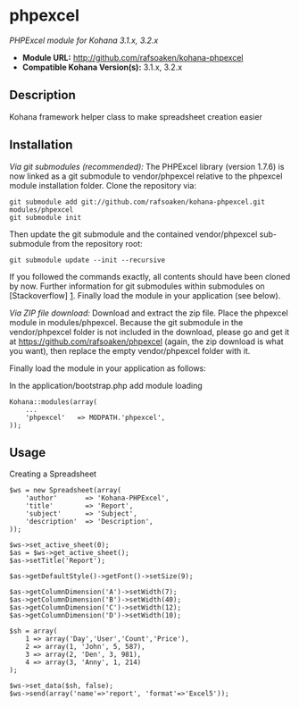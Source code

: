 # phpexcel

*PHPExcel module for Kohana 3.1.x, 3.2.x*

- **Module URL:** <http://github.com/rafsoaken/kohana-phpexcel>
- **Compatible Kohana Version(s):** 3.1.x, 3.2.x

## Description

Kohana framework helper class to make spreadsheet creation easier

## Installation



*Via git submodules (recommended):*
The PHPExcel library (version 1.7.6) is now linked as a git submodule to vendor/phpexcel relative to the phpexcel module installation folder.
Clone the repository via:

    git submodule add git://github.com/rafsoaken/kohana-phpexcel.git modules/phpexcel
    git submodule init

Then update the git submodule and the contained vendor/phpexcel sub-submodule from the repository root:

    git submodule update --init --recursive

If you followed the commands exactly, all contents should have been cloned by now. Further information for git submodules within submodules on [Stackoverflow] [1].
Finally load the module in your application (see below).

*Via ZIP file download:*
Download and extract the zip file. Place the phpexcel module in modules/phpexcel.
Because the git submodule in the vendor/phpexcel folder is not included in the download, please go and get it at
<https://github.com/rafsoaken/phpexcel> (again, the zip download is what you want), then replace the empty vendor/phpexcel folder with it.

Finally load the module in your application as follows:

In the application/bootstrap.php add module loading
    
    Kohana::modules(array(
        ...
        'phpexcel'   => MODPATH.'phpexcel',
    ));

## Usage

Creating a Spreadsheet

    $ws = new Spreadsheet(array(
    	'author'       => 'Kohana-PHPExcel',
    	'title'	       => 'Report',
    	'subject'      => 'Subject',
    	'description'  => 'Description',
    ));
    
    $ws->set_active_sheet(0);
    $as = $ws->get_active_sheet();
    $as->setTitle('Report');
    
    $as->getDefaultStyle()->getFont()->setSize(9);
    
    $as->getColumnDimension('A')->setWidth(7);
    $as->getColumnDimension('B')->setWidth(40);
    $as->getColumnDimension('C')->setWidth(12);
    $as->getColumnDimension('D')->setWidth(10);
    
    $sh = array(
    	1 => array('Day','User','Count','Price'),
    	2 => array(1, 'John', 5, 587),
    	3 => array(2, 'Den', 3, 981),
    	4 => array(3, 'Anny', 1, 214)
    );
    
    $ws->set_data($sh, false);
    $ws->send(array('name'=>'report', 'format'=>'Excel5'));


[1]: http://stackoverflow.com/questions/1535524/git-submodule-inside-of-a-submodule        "Stackoverflow"

